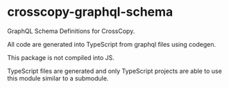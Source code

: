 # crosscopy-graphql-schema

GraphQL Schema Definitions for CrossCopy.

All code are generated into TypeScript from graphql files using codegen.

This package is not compiled into JS.

TypeScript files are generated and only TypeScript projects are able to use this module similar to a submodule.

